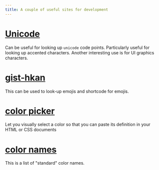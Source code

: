 ```yaml
---
title: A couple of useful sites for development
---
```


# [Unicode](https://www.compart.com/en/unicode/)

Can be useful for looking up `unicode` code points.  Particularly
useful for looking up accented characters.  Another interesting
use is for UI graphics characters.

# [gist-hkan](https://gist.github.com/hkan/264423ab0ee720efb55e05a0f5f90887)

This can be used to look-up emojis and shortcode for emojis.

# [color picker](https://www.w3schools.com/colors/colors_picker.asp)

Let you visually select a color so that you can paste
its definition in your HTML or CSS documents

# [color names](https://www.w3schools.com/colors/colors_names.asp)

This is a list of "standard" color names.


